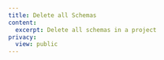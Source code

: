 ```yaml
---
title: Delete all Schemas
content:
  excerpt: Delete all schemas in a project
privacy:
  view: public
---
```


